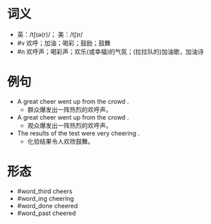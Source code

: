 # 词义
- 英：/tʃɪə(r)/； 美：/tʃɪr/
- #v 欢呼；加油；喝彩；鼓励；鼓舞
- #n 欢呼声；喝彩声；欢乐(或幸福)的气氛；(拉拉队的)加油歌，加油诗
# 例句
- A great cheer went up from the crowd .
	- 群众爆发出一阵热烈的欢呼声。
- A great cheer went up from the crowd .
	- 观众爆发出一阵热烈的欢呼声。
- The results of the test were very cheering .
	- 化验结果令人欢欣鼓舞。
# 形态
- #word_third cheers
- #word_ing cheering
- #word_done cheered
- #word_past cheered
